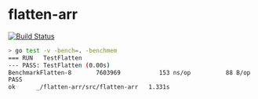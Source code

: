 # flatten-arr

[![Build Status](https://travis-ci.org/gadelkareem/flatten-arr.svg)](https://travis-ci.org/gadelkareem/flatten-arr)

```bash
> go test -v -bench=. -benchmem
=== RUN   TestFlatten
--- PASS: TestFlatten (0.00s)
BenchmarkFlatten-8   	 7603969	       153 ns/op	      88 B/op	       4 allocs/op
PASS
ok  	_/flatten-arr/src/flatten-arr	1.331s
```